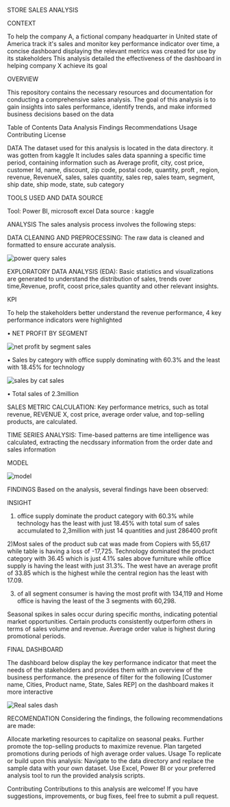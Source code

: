STORE SALES ANALYSIS

CONTEXT

To help the company A, a  fictional company headquarter in United state of America track it's sales and monitor key performance indicator over time, a concise dashboard displaying the relevant metrics was created for use by its stakeholders
This analysis detailed the effectiveness of the dashboard in helping company X achieve its goal

OVERVIEW

This repository contains the necessary resources and documentation for conducting a comprehensive sales analysis. The goal of this analysis is to gain insights into sales performance, identify trends, and make informed business decisions based on the data

Table of Contents
Data
Analysis
Findings
Recommendations
Usage
Contributing
License

DATA
The dataset used for this analysis is located in the data directory. it was gotten from kaggle  It includes sales data spanning a specific time period, containing information such as Average profit, city, cost price, customer Id, name, discount, zip code, postal code, quantity, proft , region, revenue, RevenueX, sales, sales quantity, sales rep, sales team, segment, ship date, ship mode, state, sub category

TOOLS USED AND DATA SOURCE

Tool: Power BI, microsoft excel
Data source : kaggle

ANALYSIS
The sales analysis process involves the following steps:

DATA CLEANING AND PREPROCESSING: The raw data is cleaned and formatted to ensure accurate analysis.


![power query sales](https://github.com/adepel80/STORE-SALES-DASHBOARD/assets/123180341/b3d376f8-6a12-47d3-87df-5159e4bc368f)


EXPLORATORY DATA ANALYSIS (EDA): Basic statistics and visualizations are generated to understand the distribution of sales, trends over time,Revenue, profit, coost price,sales quantity and other relevant insights.

KPI

To help the stakeholders better understand the revenue performance, 4 key performance indicators were highlighted

•	NET PROFIT BY SEGMENT

![net profit by segment sales](https://github.com/adepel80/STORE-SALES-DASHBOARD/assets/123180341/f8eb8d78-b541-4b7a-bf11-b641388b6209)

•	Sales by category with office supply dominating with 60.3% and the least with 18.45% for technology 

![sales by cat sales](https://github.com/adepel80/STORE-SALES-DASHBOARD/assets/123180341/be52e054-a141-4b6e-91df-47bb28787559)

•	Total sales of 2.3million


SALES METRIC CALCULATION: 
Key performance metrics, such as total revenue, REVENUE X, cost price, average order value, and top-selling products, are calculated.

TIME SERIES ANALYSIS: 
Time-based patterns are time intelligence was calculated, extracting the necdssary information from the order date and sales information

MODEL 

![model](https://github.com/adepel80/STORE-SALES-DASHBOARD/assets/123180341/82c0e1da-0870-4c78-9e50-d1b79ed5a7cf)


FINDINGS
Based on the analysis, several findings have been observed:

INSIGHT

1) office supply dominate the product category with 60.3% while technology has the least with just 18.45% with total sum of sales accumulated to 2,3million with just 14 quantities and just 286400 profit

2)Most sales of the product sub cat was made from Copiers with 55,617 while table is having a loss of -17,725. Technology dominated the product category with 36.45 which is just 4.1% sales above furniture while office supply is having the least with just 31.3%. The west have an average profit of 33.85  which is the highest while the central region has the least with 17.09.

3) of all segment consumer is having the most profit with 134,119 and Home office is having the least of the 3 segments with 60,298.

Seasonal spikes in sales occur during specific months, indicating potential market opportunities.
Certain products consistently outperform others in terms of sales volume and revenue.
Average order value is highest during promotional periods.

FINAL DASHBOARD

The dashboard below display the key performance indicator that meet the needs of the stakeholders and provides them with an overview of the business performance. the presence of filter for the following [Customer name, Cities, Product name, State, Sales REP] on the dashboard makes it more interactive

![Real sales dash](https://github.com/adepel80/STORE-SALES-DASHBOARD/assets/123180341/163b251f-3d0f-4fb9-9861-99f15a6de53e)


RECOMENDATION
Considering the findings, the following recommendations are made:

Allocate marketing resources to capitalize on seasonal peaks.
Further promote the top-selling products to maximize revenue.
Plan targeted promotions during periods of high average order values.
Usage
To replicate or build upon this analysis:
Navigate to the data directory and replace the sample data with your own dataset.
Use Excel, Power BI or your preferred analysis tool to run the provided analysis scripts.

Contributing
Contributions to this analysis are welcome! If you have suggestions, improvements, or bug fixes, feel free to submit a pull request.


